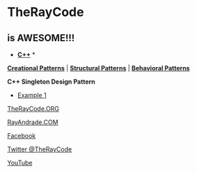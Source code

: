 # TheRayCode
## is AWESOME!!!

* **[C++](../README.md)** * 

**[Creational Patterns](../README.md)** | **[Structural Patterns](../Structural/README.md)** | **[Behavioral Patterns](./Behavioral/README.md)**

**C++ Singleton Design Pattern**

 * [Example 1](/SN1/README.md)


[TheRayCode.ORG](https://www.TheRayCode.org)

[RayAndrade.COM](https://www.RayAndrade.com)

[Facebook](https://www.facebook.com/TheRayCode/)

[Twitter @TheRayCode](https://www.twitter.com/TheRayCode/)

[YouTube](https://www.youtube.com/AndradeRay/)


